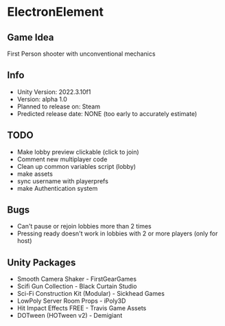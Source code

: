 # ElectronElement

## Game Idea
First Person shooter with unconventional mechanics

## Info
- Unity Version: 2022.3.10f1
- Version: alpha 1.0
- Planned to release on: Steam
- Predicted release date: NONE (too early to accurately estimate)

## TODO
- Make lobby preview clickable (click to join)
- Comment new multiplayer code
- Clean up common variables script (lobby)
- make assets
- sync username with playerprefs
- make Authentication system

## Bugs
- Can't pause or rejoin lobbies more than 2 times
- Pressing ready doesn't work in lobbies with 2 or more players (only for host)

## Unity Packages
- Smooth Camera Shaker - FirstGearGames
- Scifi Gun Collection - Black Curtain Studio
- Sci-Fi Construction Kit (Modular) - Sickhead Games
- LowPoly Server Room Props - iPoly3D
- Hit Impact Effects FREE - Travis Game Assets
- DOTween (HOTween v2) - Demigiant